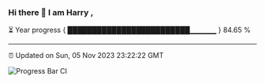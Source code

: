 ### Hi there 👋 I am Harry , 

⏳ Year progress { █████████████████████████▁▁▁▁▁ } 84.65 %

---

⏰ Updated on Sun, 05 Nov 2023 23:22:22 GMT

![Progress Bar CI](https://github.com/duykhang68/duykhang68/workflows/Progress%20Bar%20CI/badge.svg)
